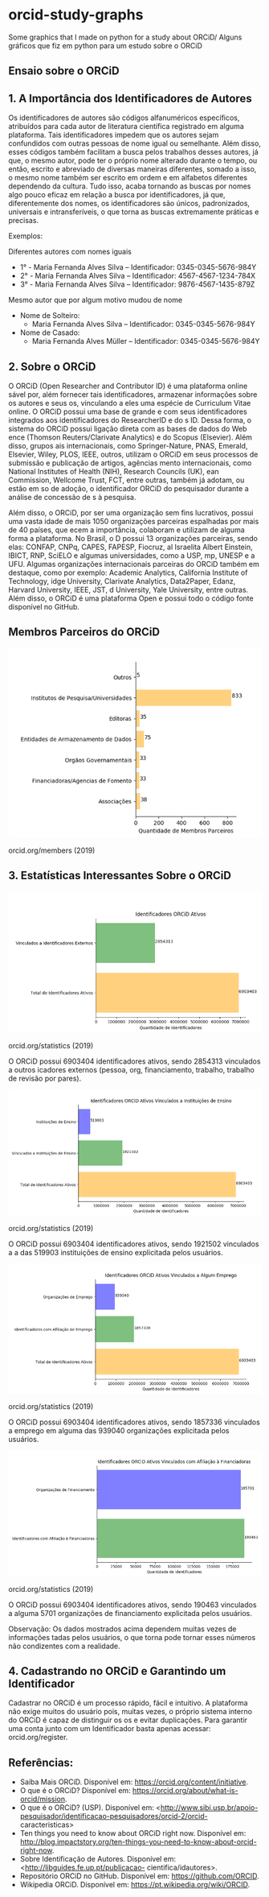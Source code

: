 # orcid-study-graphs

Some graphics that I made on python for a study about ORCiD/ Alguns gráficos que fiz em python para um estudo sobre o ORCiD

## Ensaio sobre o ORCiD

## 1. A Importância dos Identificadores de Autores

Os identificadores de autores são códigos alfanuméricos específicos, atribuídos para
cada autor de literatura científica registrado em alguma plataforma. Tais identificadores
impedem que os autores sejam confundidos com outras pessoas de nome igual ou
semelhante. Além disso, esses códigos também facilitam a busca pelos trabalhos desses
autores, já que, o mesmo autor, pode ter o próprio nome alterado durante o tempo, ou então,
escrito e abreviado de diversas maneiras diferentes, somado a isso, o mesmo nome também
ser escrito em ordem e em alfabetos diferentes dependendo da cultura. Tudo isso, acaba
tornando as buscas por nomes algo pouco eficaz em relação a busca por identificadores, já
que, diferentemente dos nomes, os identificadores são únicos, padronizados, universais e
intransferíveis, o que torna as buscas extremamente práticas e precisas.

Exemplos:

Diferentes autores com nomes iguais
 * 1° - Maria Fernanda Alves Silva – Identificador: 0345-0345-5676-984Y
 * 2° - Maria Fernanda Alves Silva – Identificador: 4567-4567-1234-784X
 * 3° - Maria Fernanda Alves Silva – Identificador: 9876-4567-1435-879Z

Mesmo autor que por algum motivo mudou de nome
  * Nome de Solteiro:
    * Maria Fernanda Alves Silva – Identificador: 0345-0345-5676-984Y
 * Nome de Casado:
    * Maria Fernanda Alves Müller – Identificador: 0345-0345-5676-984Y

## 2. Sobre o ORCiD

O ORCiD (Open Researcher and Contributor ID) é uma plataforma online
sável por, além fornecer tais identificadores, armazenar informações sobre os autores e seus
os, vinculando a eles uma espécie de Curriculum Vitae online. O ORCiD possui uma base de
 grande e com seus identificadores integrados aos identificadores do ResearcherID e do
s ID. Dessa forma, o sistema do ORCiD possui ligação direta com as bases de dados do Web
ence (Thomson Reuters/Clarivate Analytics) e do Scopus (Elsevier). Além disso, grupos
ais internacionais, como Springer-Nature, PNAS, Emerald, Elsevier, Wiley, PLOS, IEEE,
outros, utilizam o ORCiD em seus processos de submissão e publicação de artigos, agências
mento internacionais, como National Institutes of Health (NIH), Research Councils (UK),
ean Commission, Wellcome Trust, FCT, entre outras, também já adotam, ou estão em
so de adoção, o identificador ORCiD do pesquisador durante a análise de concessão de
s à pesquisa.

Além disso, o ORCiD, por ser uma organização sem fins lucrativos, possui uma vasta
idade de mais 1050 organizações parceiras espalhadas por mais de 40 países, que
ecem a importância, colaboram e utilizam de alguma forma a plataforma. No Brasil, o
D possui 13 organizações parceiras, sendo elas: CONFAP, CNPq, CAPES, FAPESP, Fiocruz,
al Israelita Albert Einstein, IBICT, RNP, SciELO e algumas universidades, como a USP,
mp, UNESP e a UFU. Algumas organizações internacionais parceiras do ORCiD também
em destaque, como por exemplo: Academic Analytics, California Institute of Technology,
idge University, Clarivate Analytics, Data2Paper, Edanz, Harvard University, IEEE, JST,
d University, Yale University, entre outras. Além disso, o ORCiD é uma plataforma Open
 e possui todo o código fonte disponível no GitHub.
 
## Membros Parceiros do ORCiD

![grafico1](https://github.com/LucasGuerraCavalcante/orcid-study-graphs/blob/master/img/orcidmembrosG.png)

 orcid.org/members (2019)
 
## 3. Estatísticas Interessantes Sobre o ORCiD

![grafico2](https://github.com/LucasGuerraCavalcante/orcid-study-graphs/blob/master/img/orcididsativos.png)

 orcid.org/statistics (2019)
 
O ORCiD possui 6903404 identificadores ativos, sendo 2854313 vinculados a outros
icadores externos (pessoa, org, financiamento, trabalho, trabalho de revisão por pares).

![grafico3](https://github.com/LucasGuerraCavalcante/orcid-study-graphs/blob/master/img/orcideducation.png)

 orcid.org/statistics (2019)
 
O ORCiD possui 6903404 identificadores ativos, sendo 1921502 vinculados a
a das 519903 instituições de ensino explicitada pelos usuários.

![grafico4](https://github.com/LucasGuerraCavalcante/orcid-study-graphs/blob/master/img/orcididemprego.png)

 orcid.org/statistics (2019)
 
O ORCiD possui 6903404 identificadores ativos, sendo 1857336 vinculados a
emprego em alguma das 939040 organizações explicitada pelos usuários.

![grafico5](https://github.com/LucasGuerraCavalcante/orcid-study-graphs/blob/master/img/orcidfinanciadoras.png)

 orcid.org/statistics (2019)
 
O ORCiD possui 6903404 identificadores ativos, sendo 190463 vinculados a alguma
5701 organizações de financiamento explicitada pelos usuários.



Observação: Os dados mostrados acima dependem muitas vezes de informações
tadas pelos usuários, o que torna pode tornar esses números não condizentes com a realidade.

## 4. Cadastrando no ORCiD e Garantindo um Identificador

Cadastrar no ORCiD é um processo rápido, fácil e intuitivo. A plataforma não exige muitos
do usuário pois, muitas vezes, o próprio sistema interno do ORCiD é capaz de distinguir os
os e evitar duplicações.
Para garantir uma conta junto com um Identificador basta apenas acessar:
orcid.org/register.

## Referências: 

* Saiba Mais ORCiD. Disponível em: <https://orcid.org/content/initiative>.
* O que é o ORCiD? Disponível em: <https://orcid.org/about/what-is-orcid/mission>.
* O que é o ORCiD? (USP). Disponível em:
<http://www.sibi.usp.br/apoio-pesquisador/identificacao-pesquisadores/orcid-2/orcid-
caracteristicas>
* Ten things you need to know about ORCiD right now. Disponível em:
<http://blog.impactstory.org/ten-things-you-need-to-know-about-orcid-right-now>.
* Sobre Identificação de Autores. Disponível em: <http://libguides.fe.up.pt/publicacao-
cientifica/idautores>.
* Repositório ORCiD no GitHub. Disponível em: <https://github.com/ORCID>.
* Wikipedia ORCiD. Disponível em: <https://pt.wikipedia.org/wiki/ORCID>.

